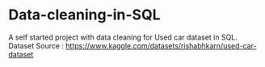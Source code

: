 # Data-cleaning-in-SQL
A self started project with data cleaning for Used car dataset in SQL.
Dataset Source : https://www.kaggle.com/datasets/rishabhkarn/used-car-dataset
